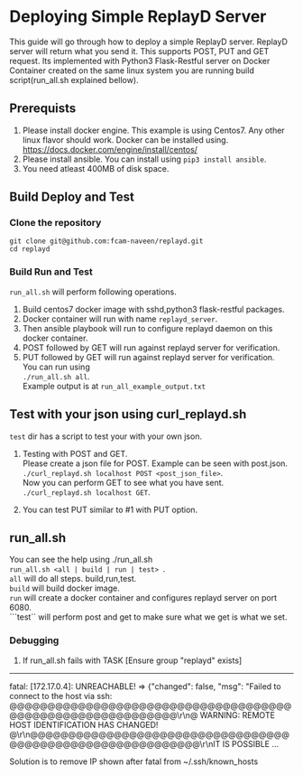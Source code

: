 # Deploying Simple ReplayD Server
This guide will go through how to deploy a simple ReplayD server. ReplayD server will return what you send it. 
This supports POST, PUT and GET request.
Its implemented with Python3 Flask-Restful server on Docker Container created on the same linux system you are running build script(run_all.sh explained bellow).

## Prerequists
1. Please install docker engine. This example is using Centos7. Any other linux flavor should work.
Docker can be installed using. https://docs.docker.com/engine/install/centos/
2. Please install ansible. 
You can install using ```pip3 install ansible```.
3. You need atleast 400MB of disk space.

## Build Deploy and Test
### Clone the repository
```git clone git@github.com:fcam-naveen/replayd.git ``` \
```cd replayd```

### Build Run and Test
```run_all.sh``` will perform following operations.
1. Build centos7 docker image with sshd,python3 flask-restful packages. 
2. Docker container will run with name ```replayd_server```.
3. Then ansible playbook will run to configure replayd daemon on this docker container.
4. POST followed by GET will run against replayd server for verification.
5. PUT followed by GET will run against replayd server for verification.\
You can run using\
```./run_all.sh all```.   
Example output is at ```run_all_example_output.txt```

## Test with your json using curl_replayd.sh
```test``` dir has a script to test your with your own json.  
1. Testing with POST and GET.  
Please create a json file for POST. Example can be seen with post.json.  
```./curl_replayd.sh localhost POST <post_json_file>```.  
Now you can perform GET to see what you have sent.  
```./curl_replayd.sh localhost GET```.  

2. You can test PUT similar to #1 with PUT option.

## run_all.sh
You can see the help using
./run_all.sh  
```run_all.sh <all | build | run | test> ```.  
```all``` will do all steps. build,run,test.  
```build``` will build docker image.  
```run``` will create a docker container and configures replayd server on port 6080.  
```test`` will perform post and get to make sure what we get is what we set.  

### Debugging
1. If run_all.sh fails with
TASK [Ensure group "replayd" exists]
****************************************************************************************************************************************
fatal: [172.17.0.4]: UNREACHABLE! => {"changed": false, "msg": "Failed to connect to the host via ssh:
@@@@@@@@@@@@@@@@@@@@@@@@@@@@@@@@@@@@@@@@@@@@@@@@@@@@@@@@@@@\r\n@    WARNING: REMOTE HOST IDENTIFICATION HAS CHANGED!
@\r\n@@@@@@@@@@@@@@@@@@@@@@@@@@@@@@@@@@@@@@@@@@@@@@@@@@@@@@@@@@@\r\nIT IS POSSIBLE ...

Solution is to remove IP shown after fatal from ~/.ssh/known_hosts
